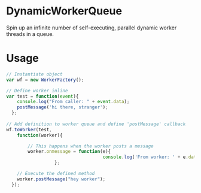 # DynamicWorkerQueue
Spin up an infinite number of self-executing, parallel dynamic worker threads in a queue.  
# Usage
```js
// Instantiate object
var wf = new WorkerFactory();

// Define worker inline
var test = function(event){
	console.log("From caller: " + event.data);
    postMessage('hi there, stranger');
  };
  
// Add definition to worker queue and define 'postMessage' callback
wf.toWorker(test, 
	function(worker){

		// This happens when the worker posts a message
		worker.onmessage = function(e){
    								console.log('From worker: ' + e.data)
                  };

    // Execute the defined method
  	worker.postMessage("hey worker");
  });
```
